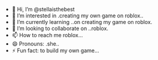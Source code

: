 - 👋 Hi, I’m @stellaisthebest
- 👀 I’m interested in .creating my own game on roblox..
- 🌱 I’m currently learning ..on creating my game on roblox.
- 💞️ I’m looking to collaborate on ..roblox.
- 📫 How to reach me roblox...
- 😄 Pronouns: .she..
- ⚡ Fun fact: to build my own game...

<!---
stellaisthebest/stellaisthebest is a ✨ special ✨ repository because its `README.md` (this file) appears on your GitHub profile.
You can click the Preview link to take a look at your changes.
--->
